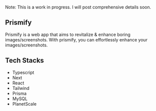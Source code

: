 Note: This is a work in progress. I will post comprehensive details soon.

## Prismify

Prismify is a web app that aims to revitalize & enhance boring images/screenshots. With prismify, you can effortlessly enhance your images/screenshots.

## Tech Stacks

- Typescript
- Next
- React
- Tailwind
- Prisma
- MySQL
- PlanetScale

